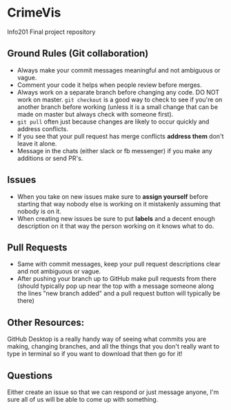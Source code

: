 # CrimeVis
Info201 Final project repository

## Ground Rules (Git collaboration)
- Always make your commit messages meaningful and not ambiguous or vague.
- Comment your code it helps when people review before merges.
- Always work on a separate branch before changing any code. DO NOT work on master. 
`git checkout` is a good way to check to see if you're on another branch before working
(unless it is a small change that can be made on master but always check with someone first).
- `git pull` often just because changes are likely to occur quickly and address conflicts.
- If you see that your pull request has merge conflicts __address them__ don't leave it alone.
- Message in the chats (either slack or fb messenger) if you make any additions or send PR's.

## Issues
- When you take on new issues make sure to __assign yourself__ before starting that way nobody else is 
working on it mistakenly assuming that nobody is on it. 
- When creating new issues be sure to put __labels__ and a decent enough description on it that way
the person working on it knows what to do.

## Pull Requests
- Same with commit messages, keep your pull request descriptions clear and not ambiguous or vague.
- After pushing your branch up to GitHub make pull requests from there (should typically pop up near
the top with a message someone along the lines "new branch added" and a pull request button will typically
be there)

## Other Resources:
GitHub Desktop is a really handy way of seeing what commits you are making, changing branches, and all the things
that you don't really want to type in terminal so if you want to download that then go for it!

## Questions
Either create an issue so that we can respond or just message anyone, I'm sure all of us will be able to come up with
something. 
